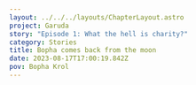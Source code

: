 ```yaml
---
layout: ../../../layouts/ChapterLayout.astro
project: Garuda
story: "Episode 1: What the hell is charity?"
category: Stories
title: Bopha comes back from the moon
date: 2023-08-17T17:00:19.842Z
pov: Bopha Krol
---
```

